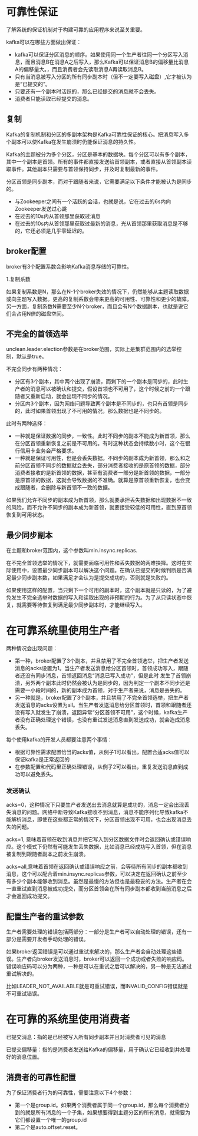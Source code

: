 # 可靠性保证
了解系统的保证机制对于构建可靠的应用程序来说至关重要。

kafka可以在哪些方面做出保证：
- kafka可以保证分区消息的顺序。如果使用同一个生产者往同一个分区写入消息，而且消息B在消息A之后写入，那么Kafka可以保证消息B的偏移量比消息A的偏移量大。，而且消费者会先读取消息A再读取消息B。
- 只有当消息被写入分区的所有同步副本时（但不一定要写入磁盘）,它才被认为是“已提交的”。
- 只要还有一个副本时活跃的，那么已经提交的消息就不会丢失。
- 消费者只能读取已经提交的消息。

## 复制
Kafka的复制机制和分区的多副本架构是Kafka可靠性保证的核心。把消息写入多个副本可以使Kafka在发生崩溃时仍能保证消息的持久性。

Kafka的主题被分为多个分区，分区是基本的数据块。每个分区可以有多个副本，其中一个副本是首领。所有的事件都直接发送给首领副本，或者直接从首领副本读取事件。其他副本只需要与首领保持同步，并及时复制最新的事件。

分区首领是同步副本，而对于跟随者来说，它需要满足以下条件才能被认为是同步的。
- 与Zookeeper之间有一个活跃的会话，也就是说，它在过去的6s内向Zookeeper发送过心跳
- 在过去的10s内从首领那里获取过消息
- 在过去的10s内从首领那里获取过最新的消息，光从首领那里获取消息是不够的，它还必须是几乎零延迟的。

## broker配置
broker有3个配置系数会影响Kafka消息存储的可靠性。

1.复制系数

如果复制系数是N，那么在N-1个broker失效的情况下，仍然能够从主题读取数据或向主题写入数据。更高的复制系数会带来更高的可用性、可靠性和更少的故障。另一方面，复制系数N需要至少N个broker，而且会有N个数据副本，也就是说它们会占用N倍的磁盘空间。

## 不完全的首领选举
unclean.leader.election参数是在broker范围，实际上是集群范围内的选举控制，默认是true。

不完全同步有两种情况：
- 分区有3个副本，其中两个出现了崩溃，而剩下的一个副本是同步的，此时生产者的消息可以被确认和提交，假设首领也不可用了，这个时候之前的一个跟随者又重新启动，就会出现不同步的情况。
- 分区内3个副本，因为网络问题导致两个副本是不同步的，也只有首领是同步的，此时如果首领出现了不可用的情况，那么数据也是不同步的。

此时有两种选择：
- 一种就是保证数据的同步，一致性。此时不同步的副本不能成为新首领，那么在分区首领重新恢复之前是不可用的。有时这种状态会持续数小时，这个在银行信用卡业务会严格要求。
- 一种就是保证可用性，但是会丢失数据。不同步的副本成为新首领，那么和之前分区首领不同步的数据就会丢失，部分消费者接收的是原首领的数据，部分消费者接收的是新首领的数据，甚至有消费者一部分是新首领的数据，一部分是原首领的数据，这就会导致数据的不准确。就算是原首领重新恢复，也会变成跟随者，会删除与新首领不一致的数据。

如果我们允许不同步的副本成为新首领，那么就要承担丢失数据和出现数据不一致的风险，而不允许不同步的副本成为新首领，就要接受较低的可用性，直到原首领恢复到可用状态。

## 最少同步副本
在主题和broker范围内，这个参数叫min.insync.replicas.

在不完全首领选举的情况下，就需要面临可用性和丢失数据的两难抉择。这时在实际使用中，设置最少同步副本可以解决这个问题。在确认已提交的时候判断是否满足最少同步副本数，如果满足才会认为是提交成功的，否则就是失败的。

如果使用这样的配置，当只剩下一个可用的副本时，这个副本就是只读的，为了避免发生不完全选举时数据的写入和读取出现的非预期的行为。为了从只读状态中恢复，就需要等待恢复到满足最少同步副本时，才能继续写入。

# 在可靠系统里使用生产者
两种情况会出现问题：
- 第一种，broker配置了3个副本，并且禁用了不完全首领选举，把生产者发送消息的acks设置为1。当生产者发送消息给分区首领时，首领成功写入，跟随者还没有同步消息，首领返回消息“消息已写入成功”，但是此时
发生了首领崩溃，另外两个副本此时仍然会被认为是同步的，因为判定一个副本不同步还是需要一小段时间的，新的副本成为首领，对于生产者来说，消息是丢失的。
- 另一种就是，broker配置了3个副本，并且禁用了不完全首领选举，把生产者发送消息的acks设置为all。当生产者发送消息给分区首领时，首领和跟随者还没有写入就发生了崩溃，返回异常“分区首领不可用”，这个时候，kafka生产者没有正确处理这个错误，也没有重试发送消息直到发送成功，就会造成消息丢失。

每个使用kafka的开发人员都要注意两个事情：
- 根据可靠性需求配置恰当的acks值，从例子1可以看出，配置合适acks值可以保证kafka是正常返回的
- 在参数配置和代码里正确处理错误，从例子2可以看出，重复发送消息直到成功可以避免丢失。

### 发送确认
acks=0，这种情况下只要生产者发送出去消息就算是成功的，消息一定会出现丢失消息的问题。网络中断导致Kafka接收不到消息，消息不能序列化导致kafka不能解析消息，即使在这些都正常的情况下，分区首领出现不可用，也会出现消息丢失的问题。

acks=1, 意味着首领在收到消息并把它写入到分区数据文件时会返回确认或错误响应。这个模式下仍然有可能发生丢失数据，比如消息已经成功写入首领，但在消息被复制到跟随者副本之前发生崩溃。

acks=all,意味着首领在返回确认或错误响应之前，会等待所有同步的副本都收到消息，这个可以配合着min.insync.replicas参数，可以决定在返回确认之前至少有多少个副本能够收到消息。虽然是最慢的方法但也是最稳妥的方法。生产者在会一直重试直到消息被成功提交，而分区首领会在所有同步副本都收到当前消息之后才会返回成功提交。

## 配置生产者的重试参数
生产者需要处理的错误包括两部分：一部分是生产者可以自动处理的错误，还有一部分是需要开发者手动处理的错误。

如果broker返回错误是可以通过重试来解决的，那么生产者会自动处理这些错误。生产者向broker发送消息时，broker可以返回一个成功或者失败的响应码。错误响应码可以分为两种，一种是可以在重试之后可以解决的，另一种是无法通过重试解决的。

比如LEADER_NOT_AVAILABLE就是可重试错误，而INVALID_CONFIG错误就是不可重试错误。

# 在可靠的系统里使用消费者
已提交消息：指的是已经被写入所有同步副本并且对消费者可见的消息

已提交偏移量：指的是消费者发送给Kafka的偏移量，用于确认它已经收到并处理好的消息位置。

## 消费者的可靠性配置
为了保证消费者行为的可靠性，需要注意以下4个参数：
- 第一个是group.id。如果两个消费者属于同一个group.id，那么每个消费者分到的就是所有消息的一个子集，如果想要得到主题分区的所有消息，就需要为它们都设置一个唯一的group.id
- 第二个是auto.offset.reset。

